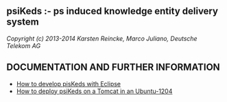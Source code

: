 psiKeds :- ps induced knowledge entity delivery system
------------------------------------------------------

*Copyright (c) 2013-2014 Karsten Reincke, Marco Juliano, Deutsche Telekom AG*

DOCUMENTATION AND FURTHER INFORMATION
-------------------------------------
- [How to develop pisKeds with Eclipse](HowtoDevelopPiskedsWithEclipse.README)
- [How to deploy psiKeds on a Tomcat in an Ubuntu-1204](HowtoDeployPsikedsOnTomcatUbuntu1204.README)
